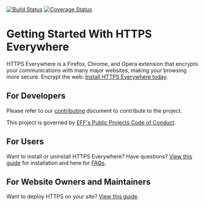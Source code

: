 [![Build Status](https://travis-ci.org/EFForg/https-everywhere.svg?branch=master)](https://travis-ci.org/EFForg/https-everywhere)
[![Coverage Status](https://coveralls.io/repos/github/EFForg/https-everywhere/badge.svg?branch=master)](https://coveralls.io/github/EFForg/https-everywhere?branch=master)

# Getting Started With HTTPS Everywhere

HTTPS Everywhere is a Firefox, Chrome, and Opera extension that encrypts your communications with many major websites, making your browsing more secure. Encrypt the web: [Install HTTPS Everywhere today](https://www.eff.org/https-everywhere).

## For Developers

Please refer to our [contributing](CONTRIBUTING.md) document to contribute to the project.

This project is governed by [EFF's Public Projects Code of Conduct](https://www.eff.org/pages/eppcode).

## For Users

Want to install or uninstall HTTPS Everywhere? Have questions? [View this guide](https://www.eff.org/https-everywhere) for installation and here for [FAQs](https://www.eff.org/https-everywhere/faq).

## For Website Owners and Maintainers

Want to deploy HTTPS on your site? [View this guide](https://www.eff.org/https-everywhere/deploying-https).
